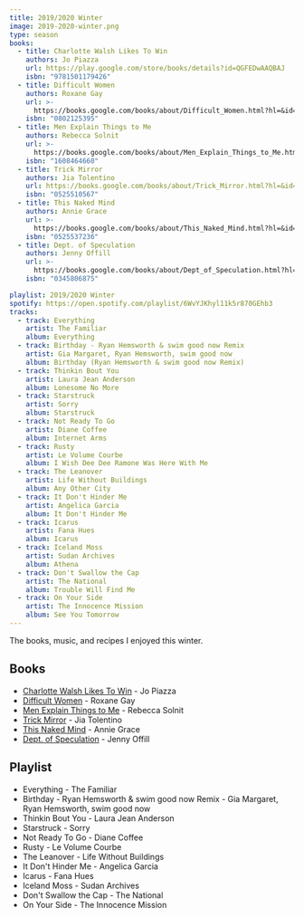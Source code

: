 ```yaml
---
title: 2019/2020 Winter
image: 2019-2020-winter.png
type: season
books:
  - title: Charlotte Walsh Likes To Win
    authors: Jo Piazza
    url: https://play.google.com/store/books/details?id=QGFEDwAAQBAJ
    isbn: "9781501179426"
  - title: Difficult Women
    authors: Roxane Gay
    url: >-
      https://books.google.com/books/about/Difficult_Women.html?hl=&id=TDp1jwEACAAJ
    isbn: "0802125395"
  - title: Men Explain Things to Me
    authors: Rebecca Solnit
    url: >-
      https://books.google.com/books/about/Men_Explain_Things_to_Me.html?hl=&id=scbDoQEACAAJ
    isbn: "1608464660"
  - title: Trick Mirror
    authors: Jia Tolentino
    url: https://books.google.com/books/about/Trick_Mirror.html?hl=&id=G_PsDwAAQBAJ
    isbn: "0525510567"
  - title: This Naked Mind
    authors: Annie Grace
    url: >-
      https://books.google.com/books/about/This_Naked_Mind.html?hl=&id=dZRBDwAAQBAJ
    isbn: "0525537236"
  - title: Dept. of Speculation
    authors: Jenny Offill
    url: >-
      https://books.google.com/books/about/Dept_of_Speculation.html?hl=&id=U4uODQAAQBAJ
    isbn: "0345806875"

playlist: 2019/2020 Winter
spotify: https://open.spotify.com/playlist/6WvYJKhyl11k5r870GEhb3
tracks:
  - track: Everything
    artist: The Familiar
    album: Everything
  - track: Birthday - Ryan Hemsworth & swim good now Remix
    artist: Gia Margaret, Ryan Hemsworth, swim good now
    album: Birthday (Ryan Hemsworth & swim good now Remix)
  - track: Thinkin Bout You
    artist: Laura Jean Anderson
    album: Lonesome No More
  - track: Starstruck
    artist: Sorry
    album: Starstruck
  - track: Not Ready To Go
    artist: Diane Coffee
    album: Internet Arms
  - track: Rusty
    artist: Le Volume Courbe
    album: I Wish Dee Dee Ramone Was Here With Me
  - track: The Leanover
    artist: Life Without Buildings
    album: Any Other City
  - track: It Don't Hinder Me
    artist: Angelica Garcia
    album: It Don't Hinder Me
  - track: Icarus
    artist: Fana Hues
    album: Icarus
  - track: Iceland Moss
    artist: Sudan Archives
    album: Athena
  - track: Don't Swallow the Cap
    artist: The National
    album: Trouble Will Find Me
  - track: On Your Side
    artist: The Innocence Mission
    album: See You Tomorrow
---
```


The books, music, and recipes I enjoyed this winter.

## Books

- [Charlotte Walsh Likes To Win](https://play.google.com/store/books/details?id=QGFEDwAAQBAJ) - Jo Piazza
- [Difficult Women](https://books.google.com/books/about/Difficult_Women.html?hl=&id=TDp1jwEACAAJ) - Roxane Gay
- [Men Explain Things to Me](https://books.google.com/books/about/Men_Explain_Things_to_Me.html?hl=&id=scbDoQEACAAJ) - Rebecca Solnit
- [Trick Mirror](https://books.google.com/books/about/Trick_Mirror.html?hl=&id=G_PsDwAAQBAJ) - Jia Tolentino
- [This Naked Mind](https://books.google.com/books/about/This_Naked_Mind.html?hl=&id=dZRBDwAAQBAJ) - Annie Grace
- [Dept. of Speculation](https://books.google.com/books/about/Dept_of_Speculation.html?hl=&id=U4uODQAAQBAJ) - Jenny Offill

## Playlist

- Everything - The Familiar
- Birthday - Ryan Hemsworth & swim good now Remix - Gia Margaret, Ryan Hemsworth, swim good now
- Thinkin Bout You - Laura Jean Anderson
- Starstruck - Sorry
- Not Ready To Go - Diane Coffee
- Rusty - Le Volume Courbe
- The Leanover - Life Without Buildings
- It Don't Hinder Me - Angelica Garcia
- Icarus - Fana Hues
- Iceland Moss - Sudan Archives
- Don't Swallow the Cap - The National
- On Your Side - The Innocence Mission
